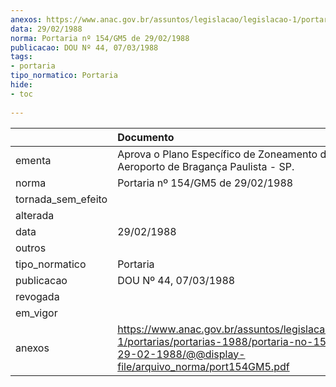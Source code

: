 ```yaml
---
anexos: https://www.anac.gov.br/assuntos/legislacao/legislacao-1/portarias/portarias-1988/portaria-no-154-gm5-de-29-02-1988/@@display-file/arquivo_norma/port154GM5.pdf
data: 29/02/1988
norma: Portaria nº 154/GM5 de 29/02/1988
publicacao: DOU Nº 44, 07/03/1988
tags:
- portaria
tipo_normatico: Portaria
hide: 
- toc 
 
---
```


|                    | Documento                                                                                                                                                       |
|:-------------------|:----------------------------------------------------------------------------------------------------------------------------------------------------------------|
| ementa             | Aprova o Plano Específico de Zoneamento de Ruído do Aeroporto de Bragança Paulista - SP.                                                                        |
| norma              | Portaria nº 154/GM5 de 29/02/1988                                                                                                                               |
| tornada_sem_efeito |                                                                                                                                                                 |
| alterada           |                                                                                                                                                                 |
| data               | 29/02/1988                                                                                                                                                      |
| outros             |                                                                                                                                                                 |
| tipo_normatico     | Portaria                                                                                                                                                        |
| publicacao         | DOU Nº 44, 07/03/1988                                                                                                                                           |
| revogada           |                                                                                                                                                                 |
| em_vigor           |                                                                                                                                                                 |
| anexos             | https://www.anac.gov.br/assuntos/legislacao/legislacao-1/portarias/portarias-1988/portaria-no-154-gm5-de-29-02-1988/@@display-file/arquivo_norma/port154GM5.pdf |